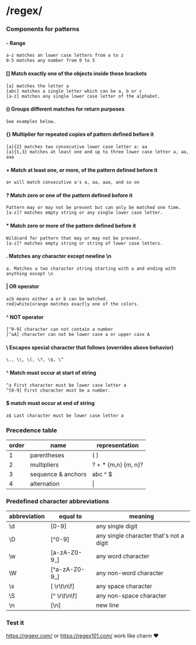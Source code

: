 # /regex/

### Components for patterns

#### - Range

    a-z matches an lower case letters from a to z
    0-5 matches any number from 0 to 5

#### [] Match exactly one of the objects inside these brackets

    [a] matches the letter a
    [abc] matches a single letter which can be a, b or c
    [a-z] matches any single lower case letter of the alphabet.

#### () Groups different matches for return purposes
    See examples below.

#### {} Multiplier for repeated copies of pattern defined before it

    [a]{2} matches two consecutive lower case letter a: aa
    [a]{1,3} matches at least one and up to three lower case letter a, aa, aaa

#### + Match at least one, or more, of the pattern defined before it

    a+ will match consecutive a's a, aa, aaa, and so on

#### ? Match zero or one of the pattern defined before it

    Pattern may or may not be present but can only be matched one time.
    [a-z]? matches empty string or any single lower case letter.

#### * Match zero or more of the pattern defined before it

    Wildcard for pattern that may or may not be present.
    [a-z]* matches empty string or string of lower case letters.

#### . Matches any character except newline \n

    a. Matches a two character string starting with a and ending with anything except \n

#### | OR operator

    a|b means either a or b can be matched.
    red|white|orange matches exactly one of the colors.

#### ^ NOT operator

    [^0-9] character can not contain a number
    [^aA] character can not be lower case a or upper case A

#### \ Escapes special character that follows (overrides above behavior)

    \., \\, \(, \?, \$, \^

#### ^ Match must occur at start of string

    ^a First character must be lower case letter a
    ^[0-9] First character must be a number.

#### $ match must occur at end of string

    a$ Last character must be lower case letter a


### Precedence table

order|name|representation
---|---|---
1|parentheses|( )
2|multipliers|? + * {m,n} {m, n}?
3|sequence & anchors|abc ^ $
4|alternation|\|

### Predefined character abbreviations

abbreviation|equal to|meaning
---|---|---
\d|[0-9]|any single digit
\D|[^0-9]|any single character that's not a digit
\w|[a-zA-Z0-9_]|any word character
\W|[^a-zA-Z0-9_]|any non-word character
\s|[ \r\t\n\f]|any space character
\S|[^ \r\t\n\f]|any non-space character
\n|[\n]|new line

### Test it
https://regexr.com/ or https://regex101.com/ work like charm :heart:
